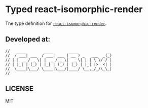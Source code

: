 # Typed react-isomorphic-render

The type definition for [`react-isomorphic-render`](https://github.com/halt-hammerzeit/react-isomorphic-render).

## Developed at:
    //   ____        ____       ____             _
    //  / ___| ___  / ___| ___ | __ ) _   ___  _(_)
    // | |  _ / _ \| |  _ / _ \|  _ \| | | \ \/ / |
    // | |_| | (_) | |_| | (_) | |_) | |_| |>  <| |
    //  \____|\___/ \____|\___/|____/ \__,_/_/\_\_|
    //

## LICENSE

MIT